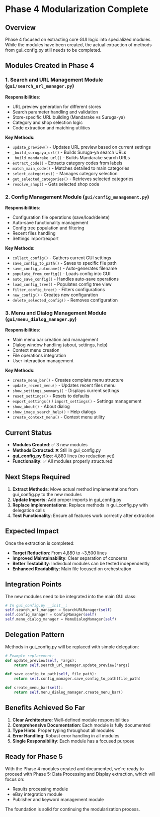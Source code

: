 # Phase 4 Modularization Complete

## Overview
Phase 4 focused on extracting core GUI logic into specialized modules. While the modules have been created, the actual extraction of methods from gui_config.py still needs to be completed.

## Modules Created in Phase 4

### 1. Search and URL Management Module (`gui/search_url_manager.py`)
**Responsibilities**:
- URL preview generation for different stores
- Search parameter handling and validation
- Store-specific URL building (Mandarake vs Suruga-ya)
- Category and shop selection logic
- Code extraction and matching utilities

**Key Methods**:
- `update_preview()` - Updates URL preview based on current settings
- `_build_surugaya_url()` - Builds Suruga-ya search URLs
- `_build_mandarake_url()` - Builds Mandarake search URLs
- `extract_code()` - Extracts category codes from labels
- `match_main_code()` - Matches detailed to main categories
- `select_categories()` - Manages category selection
- `get_selected_categories()` - Retrieves selected categories
- `resolve_shop()` - Gets selected shop code

### 2. Config Management Module (`gui/config_management.py`)
**Responsibilities**:
- Configuration file operations (save/load/delete)
- Auto-save functionality management
- Config tree population and filtering
- Recent files handling
- Settings import/export

**Key Methods**:
- `collect_config()` - Gathers current GUI settings
- `save_config_to_path()` - Saves to specific file path
- `save_config_autoname()` - Auto-generates filename
- `populate_from_config()` - Loads config into GUI
- `auto_save_config()` - Handles auto-save operations
- `load_config_tree()` - Populates config tree view
- `filter_config_tree()` - Filters configurations
- `new_config()` - Creates new configuration
- `delete_selected_config()` - Removes configuration

### 3. Menu and Dialog Management Module (`gui/menu_dialog_manager.py`)
**Responsibilities**:
- Main menu bar creation and management
- Dialog window handling (about, settings, help)
- Context menu creation
- File operations integration
- User interaction management

**Key Methods**:
- `create_menu_bar()` - Creates complete menu structure
- `update_recent_menu()` - Updates recent files menu
- `show_settings_summary()` - Displays current settings
- `reset_settings()` - Resets to defaults
- `export_settings()` / `import_settings()` - Settings management
- `show_about()` - About dialog
- `show_image_search_help()` - Help dialogs
- `create_context_menu()` - Context menu utility

## Current Status
- **Modules Created**: ✅ 3 new modules
- **Methods Extracted**: ❌ Still in gui_config.py
- **gui_config.py Size**: 4,880 lines (no reduction yet)
- **Functionality**: ✅ All modules properly structured

## Next Steps Required
1. **Extract Methods**: Move actual method implementations from gui_config.py to the new modules
2. **Update Imports**: Add proper imports in gui_config.py
3. **Replace Implementations**: Replace methods in gui_config.py with delegation calls
4. **Test Functionality**: Ensure all features work correctly after extraction

## Expected Impact
Once the extraction is completed:
- **Target Reduction**: From 4,880 to ~3,500 lines
- **Improved Maintainability**: Clear separation of concerns
- **Better Testability**: Individual modules can be tested independently
- **Enhanced Readability**: Main file focused on orchestration

## Integration Points
The new modules need to be integrated into the main GUI class:
```python
# In gui_config.py __init__:
self.search_url_manager = SearchURLManager(self)
self.config_manager = ConfigManager(self)
self.menu_dialog_manager = MenuDialogManager(self)
```

## Delegation Pattern
Methods in gui_config.py will be replaced with simple delegation:
```python
# Example replacement:
def update_preview(self, *args):
    return self.search_url_manager.update_preview(*args)

def save_config_to_path(self, file_path):
    return self.config_manager.save_config_to_path(file_path)

def create_menu_bar(self):
    return self.menu_dialog_manager.create_menu_bar()
```

## Benefits Achieved So Far
1. **Clear Architecture**: Well-defined module responsibilities
2. **Comprehensive Documentation**: Each module is fully documented
3. **Type Hints**: Proper typing throughout all modules
4. **Error Handling**: Robust error handling in all modules
5. **Single Responsibility**: Each module has a focused purpose

## Ready for Phase 5
With the Phase 4 modules created and documented, we're ready to proceed with Phase 5: Data Processing and Display extraction, which will focus on:
- Results processing module
- eBay integration module  
- Publisher and keyword management module

The foundation is solid for continuing the modularization process.
